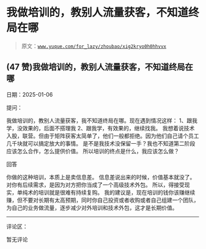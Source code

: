 # 我做培训的，教别人流量获客，不知道终局在哪

> 原文：[`www.yuque.com/for_lazy/zhoubao/xig2kryo0h0hhvvx`](https://www.yuque.com/for_lazy/zhoubao/xig2kryo0h0hhvvx)

## (47 赞)我做培训的，教别人流量获客，不知道终局在哪

日期：2025-01-06

提问：

我做培训的，教别人流量获客，我不知道终局在哪。现在遇到情况这样： 1、跟我学，没效果的，后面不搭理我 2、跟我学，有效果的，继续找我。
我想着说技术入股，联营。但由于矩阵获客太简单了，他们一般都拒绝。因为他们自己请个员工几千块就可以搞定放大的事情。
是不是我技术没保留一手？我也不知道第二阶段应该怎么合作，怎么提供价值。 所以培训的终点是什么，我应该怎么做？

回答

你做的这种培训，本质上是卖信息差。 信息差说出来的时候，价值基本就没了。对你有后续需求，是因为对方把你当成了一个高级技术外包。
所以，得接受现实，单纯术的培训就是很难有持续复购。
我的建议是，现在培训的钱你该赚继续赚，但不要对长期有太高预期，同时你自己投资或者收购或者自己组建一个团队，为自己的业务做流量，逐步减少对外培训和技术外包，这才是长期价值。

* * *

评论区：

暂无评论